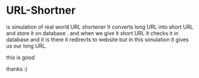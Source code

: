 # URL-Shortner
is simulation of real world URL shortener It converts long URL into short URL  and store it on database . and when we give it short URL it checks it in  database and it is there it redirects to website but in this simulation it gives us  our long URL.




this is good




thanks :)
